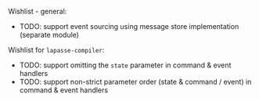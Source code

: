 Wishlist - general:
- TODO: support event sourcing using message store implementation (separate module)

Wishlist for `lapasse-compiler`:
- TODO: support omitting the `state` parameter in command & event handlers
- TODO: support non-strict parameter order (state & command / event) in command & event handlers
